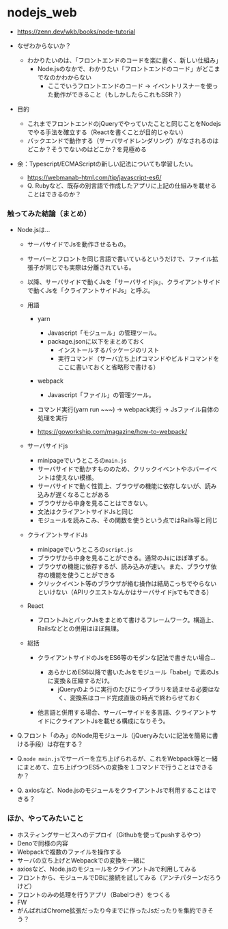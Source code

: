 # nodejs_web

- https://zenn.dev/wkb/books/node-tutorial


- なぜわからないか？
  - わかりたいのは、「フロントエンドのコードを楽に書く、新しい仕組み」
    - Node.jsのなかで、わかりたい「フロントエンドのコード」がどこまでなのかわからない
      - ここでいうフロントエンドのコード -> イベントリスナーを使った動作ができること（もしかしたらこれもSSR？）
    
- 目的
  - これまでフロントエンドのjQueryでやっていたことと同じことをNodejsでやる手法を確立する（Reactを書くことが目的じゃない）
  - バックエンドで動作する（サーバサイドレンダリング）がなされるのはどこか？そうでないのはどこか？を見極める

- 余：Typescript/ECMAScriptの新しい記法についても学習したい。
   - https://webmanab-html.com/tip/javascript-es6/
   - Q. Rubyなど、既存の別言語で作成したアプリに上記の仕組みを載せることはできるのか？
   

   
### 触ってみた結論（まとめ）

- Node.jsは…
  - サーバサイドでJsを動作させるもの。
  - サーバーとフロントを同じ言語で書いているというだけで、ファイル拡張子が同じでも実際は分離されている。
  - 以降、サーバサイドで動くJsを「サーバサイドjs」、クライアントサイドで動くJsを「クライアントサイドJs」と呼ぶ。
  
  - 用語
    - yarn
      - Javascript「モジュール」の管理ツール。
      - package.jsonに以下をまとめておく
        - インストールするパッケージのリスト
        - 実行コマンド（サーバ立ち上げコマンドやビルドコマンドをここに書いておくと省略形で書ける）
    - webpack
      - Javascript「ファイル」の管理ツール。
      
    - コマンド実行(yarn run ~~~) -> webpack実行 -> Jsファイル自体の処理を実行
    
    - https://goworkship.com/magazine/how-to-webpack/


  - サーバサイドjs
    - minipageでいうところの`main.js`
    - サーバサイドで動かすもののため、クリックイベントやホバーイベントは使えない模様。
    - サーバサイドで動く性質上、ブラウザの機能に依存しないが、読み込みが遅くなることがある
    - ブラウザから中身を見ることはできない。
    - 文法はクライアントサイドJsと同じ
    - モジュールを読みこみ、その関数を使うという点ではRails等と同じ

  - クライアントサイドJs
    - minipageでいうところの`script.js`
    - ブラウザから中身を見ることができる。通常のJsにほぼ準ずる。
    - ブラウザの機能に依存するが、読み込みが速い。また、ブラウザ依存の機能を使うことができる
    - クリックイベント等のブラウザが絡む操作は結局こっちでやらないといけない（APIリクエストなんかはサーバサイドjsでもできる）

  - React
    - フロントJsとバックJsをまとめて書けるフレームワーク。構造上、Railsなどとの併用はほぼ無理。
    
  - 総括
    - クライアントサイドのJsをES6等のモダンな記法で書きたい場合...
      - あらかじめES6以降で書いたJsをモジュール「babel」で素のJsに変換＆圧縮するだけ。
        - jQueryのように実行のたびにライブラリを読ませる必要はなく、変換系はコード完成直後の時点で終わらせておく
        
    - 他言語と併用する場合、サーバーサイドを多言語、クライアントサイドにクライアントJsを載せる構成になりそう。


- Q.フロント「のみ」のNode用モジュール（jQueryみたいに記法を簡易に書ける手段）は存在する？  
- Q.`node main.js`でサーバーを立ち上げられるが、これをWebpack等と一緒にまとめて、立ち上げつつES5への変換を１コマンドで行うことはできるか？
- Q. axiosなど、Node.jsのモジュールをクライアントJsで利用することはできる？


### ほか、やってみたいこと

- ホスティングサービスへのデプロイ（Githubを使ってpushするやつ）
- Denoで同様の内容
- Webpackで複数のファイルを操作する
- サーバの立ち上げとWebpackでの変換を一緒に
- axiosなど、Node.jsのモジュールをクライアントJsで利用してみる
- フロントから、モジュールでDBに接続を試してみる（アンチパターンだろうけど）
- フロントのみの処理を行うアプリ（Babelつき）をつくる
- FW
- がんばればChrome拡張だったり今までに作ったJsだったりを集約できそう？
